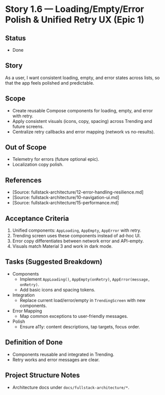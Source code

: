 # Story 1.6 — Loading/Empty/Error Polish & Unified Retry UX (Epic 1)

## Status
- Done

## Story
As a user,
I want consistent loading, empty, and error states across lists,
so that the app feels polished and predictable.

## Scope
- Create reusable Compose components for loading, empty, and error with retry.
- Apply consistent visuals (icons, copy, spacing) across Trending and future screens.
- Centralize retry callbacks and error mapping (network vs no-results).

## Out of Scope
- Telemetry for errors (future optional epic).
- Localization copy polish.

## References
- [Source: fullstack-architecture/12-error-handling-resilience.md]
- [Source: fullstack-architecture/10-navigation-ui.md]
- [Source: fullstack-architecture/15-performance.md]

## Acceptance Criteria
1) Unified components: `AppLoading`, `AppEmpty`, `AppError` with retry.
2) Trending screen uses these components instead of ad-hoc UI.
3) Error copy differentiates between network error and API-empty.
4) Visuals match Material 3 and work in dark mode.

## Tasks (Suggested Breakdown)
- Components
  - Implement `AppLoading()`, `AppEmpty(onRetry)`, `AppError(message, onRetry)`.
  - Add basic icons and spacing tokens.
- Integration
  - Replace current load/error/empty in `TrendingScreen` with new components.
- Error Mapping
  - Map common exceptions to user-friendly messages.
- Polish
  - Ensure a11y: content descriptions, tap targets, focus order.

## Definition of Done
- Components reusable and integrated in Trending.
- Retry works and error messages are clear.

## Project Structure Notes
- Architecture docs under `docs/fullstack-architecture/*`.
